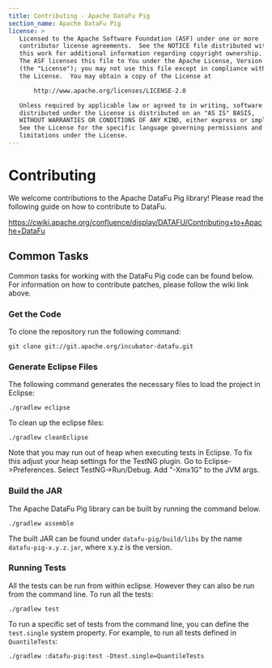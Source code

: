 ```yaml
---
title: Contributing - Apache DataFu Pig
section_name: Apache DataFu Pig
license: >
   Licensed to the Apache Software Foundation (ASF) under one or more
   contributor license agreements.  See the NOTICE file distributed with
   this work for additional information regarding copyright ownership.
   The ASF licenses this file to You under the Apache License, Version 2.0
   (the "License"); you may not use this file except in compliance with
   the License.  You may obtain a copy of the License at

       http://www.apache.org/licenses/LICENSE-2.0

   Unless required by applicable law or agreed to in writing, software
   distributed under the License is distributed on an "AS IS" BASIS,
   WITHOUT WARRANTIES OR CONDITIONS OF ANY KIND, either express or implied.
   See the License for the specific language governing permissions and
   limitations under the License.
---
```


# Contributing

We welcome contributions to the Apache DataFu Pig library!  Please read the following guide on how to contribute to DataFu.  

https://cwiki.apache.org/confluence/display/DATAFU/Contributing+to+Apache+DataFu

## Common Tasks

Common tasks for working with the DataFu Pig code can be found below.  For information on how to contribute patches, please
follow the wiki link above.

### Get the Code

To clone the repository run the following command:

    git clone git://git.apache.org/incubator-datafu.git

### Generate Eclipse Files

The following command generates the necessary files to load the project in Eclipse:

    ./gradlew eclipse

To clean up the eclipse files:

    ./gradlew cleanEclipse

Note that you may run out of heap when executing tests in Eclipse.  To fix this adjust your heap settings for the TestNG plugin.  Go to Eclipse->Preferences.  Select TestNG->Run/Debug.  Add "-Xmx1G" to the JVM args.

### Build the JAR

The Apache DataFu Pig library can be built by running the command below. 

    ./gradlew assemble

The built JAR can be found under `datafu-pig/build/libs` by the name `datafu-pig-x.y.z.jar`, where x.y.z is the version.
    
### Running Tests

All the tests can be run from within eclipse.  However they can also be run from the command line.  To run all the tests:

    ./gradlew test

To run a specific set of tests from the command line, you can define the `test.single` system property.  For example, to run all tests defined in `QuantileTests`:

    ./gradlew :datafu-pig:test -Dtest.single=QuantileTests


